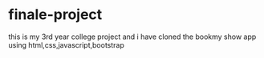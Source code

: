 # finale-project
this is my 3rd year college project and i have cloned the bookmy show app using html,css,javascript,bootstrap
